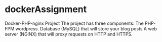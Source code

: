# dockerAssignment
Docker-PHP-nginx Project
The project has three components:
The PHP-FPM wordpress.
Database (MySQL) that will store your blog posts
A web server (NGINX) that will proxy requests on HTTP and HTTPS.


